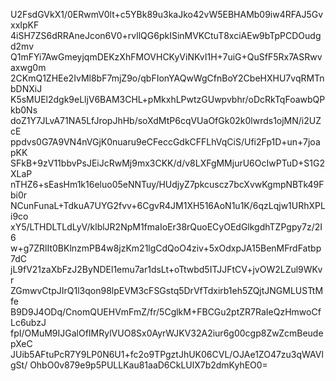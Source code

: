 U2FsdGVkX1/0ERwmV0lt+c5YBk89u3kaJko42vW5EBHAMb09iw4RFAJ5GvxxIpKF
4iSH7ZS6dRRAneJcon6V0+rvllQG6pkISinMVKCtuT8xciAEw9bTpPCDOudgd2mv
Q1mFYi7AwGmeyjqmDEKzXhFMOVHCKyViNKvI1H+7uiG+QuSfF5Rx7ASRwvaxwg0m
2CKmQ1ZHEe2IvMl8bF7mjZ9o/qbFIonYAQwWgCfnBoY2CbeHXHU7vqRMTnbDNXiJ
K5sMUEl2dgk9eLljV6BAM3CHL+pMkxhLPwtzGUwpvbhr/oDcRkTqFoawbQPkb0Ns
doZ1Y7JLvA71NA5LfJropJhHb/soXdMtP6cqVUaOfGk02k0lwrds1ojMN/i2UZcE
ppdvs0G7A9VN4nVGjK0nuaru9eCFeccGdkCFFLhVqCiS/Ufi2Fp1D+un+7joapKK
SFkB+9zV11bbvPsJEiJcRwMj9mx3CKK/d/v8LXFgMMjurU6OcIwPTuD+S1G2XLaP
nTHZ6+sEasHm1k16eluo05eNNTuy/HUdjyZ7pkcuscz7bcXvwKgmpNBTk49Fbi0r
NCunFunaL+TdkuA7UYG2fvv+6CgvR4JM1XH516AoN1u1K/6qzLqjw1URhXPLi9co
xY5/LTHDLTLdLyV/klblJR2NpM1fmaIoEr38rQuoECyOEdGlkgdhTZPgpy7z/2I6
w+g7ZRlIt0BKlnzmPB4w8jzKm21lgCdQoO4ziv+5xOdxpJA15BenMFrdFatbp7dC
jL9fV21zaXbFzJ2ByNDEl1emu7ar1dsLt+oTtwbd5ITJJFtCV+jvOW2LZul9WKvr
ZGmwvCtpJIrQ1l3qon98lpEVM3cFSGstq5DrVfTdxirb1eh5ZQjtJNGMLUSTtMfe
B9D9J4ODq/CnomQUEHVmFmZ/fr/5CglkM+FBCGu2ptZR7RaIeQzHmwoCfLc6ubzJ
fpI/OMuM9IJGalOfIMRylVUO8Sx0AyrWJKV32A2iur6g00cgp8ZwZcmBeudepXeC
JUib5AFtuPcR7Y9LP0N6U1+fc2o9TPgztJhUK06CVL/OJAe1ZO47zu3qWAVlgSt/
OhbO0v879e9p5PULLKau81aaD6CkLUlX7b2dmKyhEO0=
